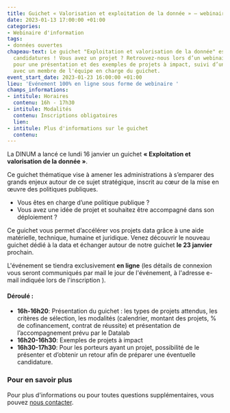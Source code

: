 ```yaml
---
title: Guichet « Valorisation et exploitation de la donnée » – webinaire d’information
date: 2023-01-13 17:00:00 +01:00
categories:
- Webinaire d'information
tags:
- données ouvertes
chapeau-text: Le guichet "Exploitation et valorisation de la donnée" est ouvert aux
  candidatures ! Vous avez un projet ? Retrouvez-nous lors d’un webinaire d’information
  pour une présentation et des exemples de projets à impact, suivi d’un temps d’échange
  avec un membre de l'équipe en charge du guichet.
event_start_date: 2023-01-23 16:00:00 +01:00
lieu: 'Evénement 100% en ligne sous forme de webinaire '
champs_informations:
- intitule: Horaires
  contenu: 16h - 17h30
- intitule: Modalités
  contenu: Inscriptions obligatoires
  lien: 
- intitule: Plus d'informations sur le guichet
  contenu: 
---
```


La DINUM a lancé ce lundi 16 janvier un guichet **« Exploitation et valorisation de la donnée »**.

Ce guichet thématique vise à amener les administrations à s’emparer des grands enjeux autour de ce sujet stratégique, inscrit au cœur de la mise en œuvre des politiques publiques. 

* Vous êtes en charge d’une politique publique ?
* Vous avez une idée de projet et souhaitez être accompagné dans son déploiement ?

Ce guichet vous permet d’accélérer vos projets data grâce à une aide matérielle, technique, humaine et juridique. Venez découvrir le nouveau guichet dédié à la data et échanger autour de notre guichet **le 23 janvier** prochain.

L'événement se tiendra exclusivement **en ligne** (les détails de connexion vous seront communiqués par mail le jour de l'événement, à l'adresse e-mail indiquée lors de l'inscription ).

#### Déroulé :
* **16h-16h20**: Présentation du guichet : les types de projets attendus, les critères de sélection, les modalités (calendrier, montant des projets, % de cofinancement, contrat de réussite) et présentation de l’accompagnement prévu par le Datalab 
* **16h20-16h30**: Exemples de projets à impact
* **16h30-17h30**: Pour les porteurs ayant un projet, possibilité de le présenter et d’obtenir un retour afin de préparer une éventuelle candidature. 

<div class="encadre noir"> <h3>Pour en savoir plus</h3> <p>Pour plus d'informations ou pour toutes questions supplémentaires, vous pouvez <a href="guichet-data@data.gouv.fr">nous contacter</a>.</p> </div>